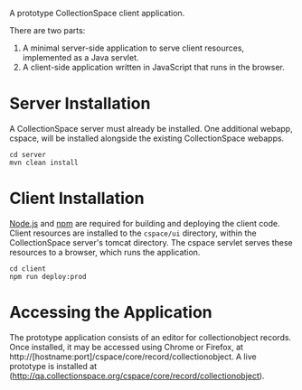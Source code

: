 A prototype CollectionSpace client application.

There are two parts:

1. A minimal server-side application to serve client resources, implemented as a Java servlet.
2. A client-side application written in JavaScript that runs in the browser.

# Server Installation

A CollectionSpace server must already be installed. One additional webapp, cspace, will be installed alongside the existing CollectionSpace webapps.

```
cd server
mvn clean install
```

# Client Installation

[Node.js](http://nodejs.org/) and [npm](https://www.npmjs.com/) are required for building and deploying the client code. Client resources are installed to the `cspace/ui` directory, within the CollectionSpace server's tomcat directory. The cspace servlet serves these resources to a browser, which runs the application.

```
cd client
npm run deploy:prod
```

# Accessing the Application

The prototype application consists of an editor for collectionobject records. Once installed, it may be accessed using Chrome or Firefox, at http://[hostname:port]/cspace/core/record/collectionobject. A live prototype is installed at (http://qa.collectionspace.org/cspace/core/record/collectionobject).